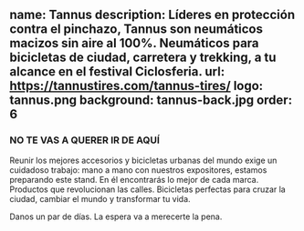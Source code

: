 name: Tannus
description: Líderes en protección contra el pinchazo, Tannus son neumáticos macizos sin aire al 100%. Neumáticos para bicicletas de ciudad, carretera y trekking, a tu alcance en el festival Ciclosferia.
url: https://tannustires.com/tannus-tires/
logo: tannus.png
background: tannus-back.jpg
order: 6
----
### NO TE VAS A QUERER IR DE AQUÍ

Reunir los mejores accesorios y bicicletas urbanas del mundo exige un cuidadoso trabajo: mano a mano con nuestros expositores, estamos preparando este stand. En él encontrarás lo mejor de cada marca. Productos que revolucionan las calles. Bicicletas perfectas para cruzar la ciudad, cambiar el mundo y transformar tu vida. 

Danos un par de días. La espera va a merecerte la pena. 


